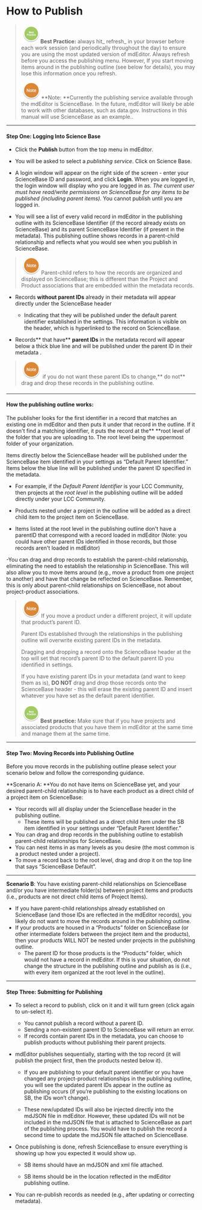 # How to Publish

> ![](/assets/BestPracticeSmall.png)**Best Practice:** always hit_ refresh_ in your browser before each work session \(and periodically throughout the day\) to ensure you are using the most updated version of mdEditor. Always refresh before you access the publishing menu. However, If you start moving items around in the publishing outline \(see below for details\), you may lose this information once you refresh.
>
> ![](/assets/NoteSmall.png)**Note: **Currently the  publishing service available through the mdEditor is ScienceBase. In the future, mdEditor will likely be able to work with other databases, such as data.gov. Instructions in this manual will use ScienceBase as an example..

---

#### Step One: Logging Into Science Base

* Click the **Publish** button from the top menu in mdEditor.

* You will be asked to select a _publishing service_. Click on Science Base.

* A login window will appear on the right side of the screen - enter your ScienceBase ID and password, and click **Login**. When you are logged in, the login window will display who you are logged in as. _The current user must have read/write permissions on ScienceBase for any items to be published \(including parent items\)_. You cannot publish until you are logged in.

* You will see a list of every valid record in mdEditor in the publishing outline with its ScienceBase Identifier \(if the record already exists on ScienceBase\) and its parent ScienceBase Identifier \(if present in the metadata\). This publishing outline shows records in a parent-child relationship and reflects what you would see when you publish in ScienceBase.

> ![](/assets/NoteSmall.png)Parent-child refers to how the records are organized and displayed on ScienceBase; this is different than the Project and Product associations that are embedded within the metadata records.

* Records **without parent IDs** already in their metadata will appear directly under the ScienceBase header

  * Indicating that they will be published under the default parent identifier established in the settings. This information is visible on the header, which is hyperlinked to the record on ScienceBase. 

* Records** that have** **parent IDs** in the metadata record will appear below a thick blue line and will be published under the parent ID in their metadata .

> ![](/assets/NoteSmall.png) if you do not want these parent IDs to change,** do not** drag and drop these records in the publishing outline.

#### 

---

#### **How the publishing outline works:**

The publisher looks for the first identifier in a record that matches an existing one in mdEditor and then puts it under that record in the outline. If it doesn't find a matching identifier, it puts the record at the** **root level of the folder that you are uploading to. The root level being the uppermost folder of your organization.

Items directly below the ScienceBase header will be published under the ScienceBase item identified in your settings as “Default Parent Identifier.” Items below the blue line will be published under the parent ID specified in the metadata.

* For example, if the _Default Parent Identifier_ is your LCC Community, then projects at the _root level_ in the publishing outline will be added directly under your LCC Community.

* Products nested under a project in the outline will be added as a direct child item to the project item on ScienceBase.

* Items listed at the root level in the publishing outline don't have a parentID that correspond with a record loaded in mdEditor \(Note: you could have other parent IDs identified in those records, but those records aren't loaded in mdEditor\)

-You can drag and drop records to establish the parent-child relationship, eliminating the need to establish the relationship in ScienceBase. This will also allow you to move items around \(e.g., move a product from one project to another\) and have that change be reflected on ScienceBase. Remember, this is only about parent-child relationships on ScienceBase, not about project-product associations.

> ![](/assets/NoteSmall.png)If you move a product under a different project, it will update that product’s parent ID.
>
> Parent IDs established through the relationships in the publishing outline will overwrite existing parent IDs in the metadata.
>
> Dragging and dropping a record onto the ScienceBase header at the top will set that record’s parent ID to the default parent ID you identified in settings.
>
> If you have existing parent IDs in your metadata \(and want to keep them as is\), **DO NOT** drag and drop those records onto the ScienceBase header - this will erase the existing parent ID and insert whatever you have set as the default parent identifier.
>
> ![](/assets/BestPracticeSmall.png)**Best practice:** Make sure that if you have projects and associated products that you have them in mdEditor at the same time and manage them at the same time.

---

#### Step Two: Moving Records into Publishing Outline

Before you move records in the publishing outline please select your scenario below and follow the corresponding guidance.

**Scenario A: **You do not have items on ScienceBase yet, and your desired parent-child relationship is to have each product as a direct child of a project item on ScienceBase:

* Your records will all display under the ScienceBase header in the publishing outline. 
  * These items will be published as a direct child item under the SB item identified in your settings under “Default Parent Identifier.”
* You can drag and drop records in the publishing outline to establish parent-child relationships for ScienceBase.
* You can nest items in as many levels as you desire \(the most common is a product nested under a project\).
* To move a record back to the root level, drag and drop it on the top line that says “ScienceBase Default”.

---

**Scenario B**: You have existing parent-child relationships on ScienceBase and/or you have intermediate folder\(s\) between project items and products \(i.e., products are not direct child items of Project Items\).

* If you have parent-child relationships already established on ScienceBase \(and those IDs are reflected in the mdEditor records\), you likely do not want to move the records around in the publishing outline.
* If your products are housed in a “Products” folder on ScienceBase \(or other intermediate folders between the project item and the products\), then your products WILL NOT be nested under projects in the publishing outline. 
  * The parent ID for those products is the “Products” folder, which would not have a record in mdEditor. If this is your situation, do not change  the structure in the publishing outline and publish as is \(i.e., with every item organized at the root level in the outline\).

---

#### Step Three: Submitting for Publishing

* To select a record to publish, click on it and it will turn green \(click again to un-select it\).

  * You cannot publish a record without a parent ID.
  * Sending a non-existent parent ID to ScienceBase will return an error.
  * If records contain parent IDs in the metadata, you can choose to  publish products without publishing their parent projects.

* mdEditor publishes sequentially, starting with the top record \(it will publish the project first, then the products nested below it\).

  * If you are publishing to your default parent identifier or you have changed any project-product relationships in the publishing outline, you will see the updated parent IDs appear in the outline as publishing occurs \(if you’re publishing to the existing locations on SB, the IDs won’t change\).

  * These new/updated IDs will also be injected directly into the mdJSON file in mdEditor. However, these updated IDs will not be included in the mdJSON file that is attached to ScienceBase as part of the publishing process. You would have to publish the record a second time to update the mdJSON file attached on ScienceBase.

* Once publishing is done, refresh ScienceBase to ensure everything is showing up how you expected it would show up.

  * SB items should have an mdJSON and xml file attached.

  * SB items should be in the location reflected in the mdEditor publishing outline.

* You can re-publish records as needed \(e.g., after updating or correcting metadata\).



